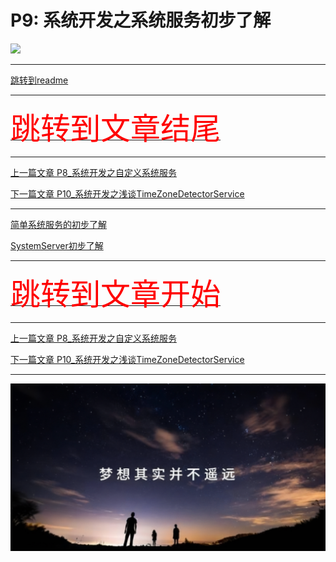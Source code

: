# P9: 系统开发之系统服务初步了解

<img src="../flower/flower_one.png">

---

[跳转到readme](https://github.com/hfreeman2008/android_core_framework/blob/main/README-CN.md)

---

[<font face='黑体' color=#ff0000 size=40 >跳转到文章结尾</font>](#结束语)

---

[上一篇文章 P8_系统开发之自定义系统服务](https://github.com/hfreeman2008/android_core_framework/blob/main/P8_%E7%B3%BB%E7%BB%9F%E5%BC%80%E5%8F%91%E4%B9%8B%E8%87%AA%E5%AE%9A%E4%B9%89%E7%B3%BB%E7%BB%9F%E6%9C%8D%E5%8A%A1/%E7%B3%BB%E7%BB%9F%E5%BC%80%E5%8F%91%E4%B9%8B%E8%87%AA%E5%AE%9A%E4%B9%89%E7%B3%BB%E7%BB%9F%E6%9C%8D%E5%8A%A1.md)




[下一篇文章 P10_系统开发之浅谈TimeZoneDetectorService](https://github.com/hfreeman2008/android_core_framework/blob/main/P10_%E7%B3%BB%E7%BB%9F%E5%BC%80%E5%8F%91%E4%B9%8B%E6%B5%85%E8%B0%88TimeZoneDetectorService/%E7%B3%BB%E7%BB%9F%E5%BC%80%E5%8F%91%E4%B9%8B%E6%B5%85%E8%B0%88TimeZoneDetectorService.md)


---

[简单系统服务的初步了解](https://github.com/hfreeman2008/android_core_framework/blob/main/P9_%E7%B3%BB%E7%BB%9F%E5%BC%80%E5%8F%91%E4%B9%8B%E7%B3%BB%E7%BB%9F%E6%9C%8D%E5%8A%A1%E5%88%9D%E6%AD%A5%E4%BA%86%E8%A7%A3/%E7%AE%80%E5%8D%95%E7%B3%BB%E7%BB%9F%E6%9C%8D%E5%8A%A1%E7%9A%84%E5%88%9D%E6%AD%A5%E4%BA%86%E8%A7%A3.md)



[SystemServer初步了解](https://github.com/hfreeman2008/android_core_framework/blob/main/P9_%E7%B3%BB%E7%BB%9F%E5%BC%80%E5%8F%91%E4%B9%8B%E7%B3%BB%E7%BB%9F%E6%9C%8D%E5%8A%A1%E5%88%9D%E6%AD%A5%E4%BA%86%E8%A7%A3/SystemServer%E5%88%9D%E6%AD%A5%E4%BA%86%E8%A7%A3.md)


---


[<font face='黑体' color=#ff0000 size=40 >跳转到文章开始</font>](#p9-系统开发之系统服务初步了解)

---

[上一篇文章 P8_系统开发之自定义系统服务](https://github.com/hfreeman2008/android_core_framework/blob/main/P8_%E7%B3%BB%E7%BB%9F%E5%BC%80%E5%8F%91%E4%B9%8B%E8%87%AA%E5%AE%9A%E4%B9%89%E7%B3%BB%E7%BB%9F%E6%9C%8D%E5%8A%A1/%E7%B3%BB%E7%BB%9F%E5%BC%80%E5%8F%91%E4%B9%8B%E8%87%AA%E5%AE%9A%E4%B9%89%E7%B3%BB%E7%BB%9F%E6%9C%8D%E5%8A%A1.md)




[下一篇文章 P10_系统开发之浅谈TimeZoneDetectorService](https://github.com/hfreeman2008/android_core_framework/blob/main/P10_%E7%B3%BB%E7%BB%9F%E5%BC%80%E5%8F%91%E4%B9%8B%E6%B5%85%E8%B0%88TimeZoneDetectorService/%E7%B3%BB%E7%BB%9F%E5%BC%80%E5%8F%91%E4%B9%8B%E6%B5%85%E8%B0%88TimeZoneDetectorService.md)

---


<img src="../Images/end_001.png">